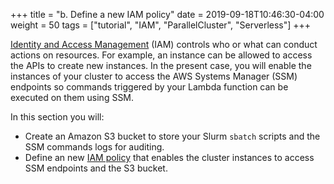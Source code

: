 +++
title = "b. Define a new IAM policy"
date = 2019-09-18T10:46:30-04:00
weight = 50
tags = ["tutorial", "IAM", "ParallelCluster", "Serverless"]
+++

[Identity and Access Management](https://docs.aws.amazon.com/IAM/latest/UserGuide/introduction.html) (IAM) controls who or what can conduct actions on resources. For example, an instance can be allowed to access the APIs to create new instances. In the present case, you will enable the instances of your cluster to access the AWS Systems Manager (SSM) endpoints so commands triggered by your Lambda function can be executed on them using SSM.

In this section you will:

- Create an Amazon S3 bucket to store your Slurm `sbatch` scripts and the SSM commands logs for auditing.
- Define an new [IAM policy](https://docs.aws.amazon.com/IAM/latest/UserGuide/access_policies.html) that enables the cluster instances to access SSM endpoints and the S3 bucket.
